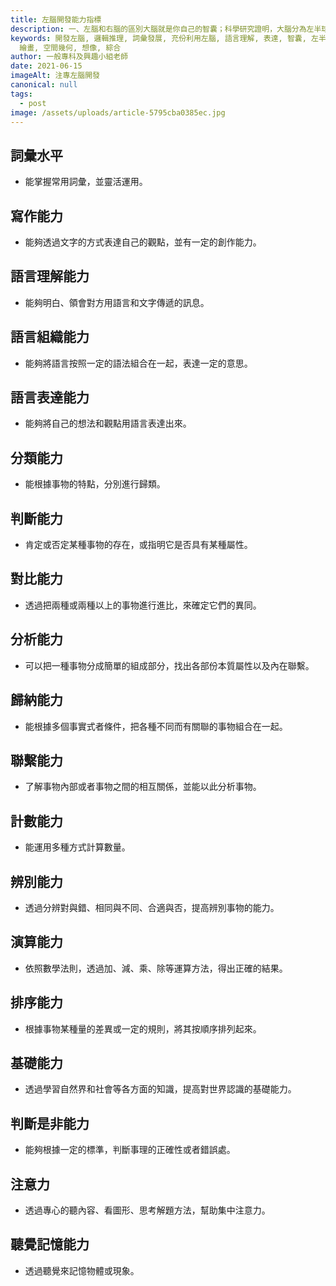 ```yaml
---
title: 左腦開發能力指標
description: 一、左腦和右腦的區別大腦就是你自己的智囊；科學研究證明，大腦分為左半球和右半球；左半球是管人的右邊的一切活動的，一般左腦具有語言、概念、數字、分析、邏輯推理等功能；右半球是管人的左邊的一切活動的，右腦具有音樂、繪畫、空間幾何、想像、綜合等功能。
keywords: 開發左腦, 邏輯推理, 詞彙發展, 充份利用左腦, 語言理解, 表達, 智囊, 左半球, 語言, 概念, 數字, 分析, 邏輯推理, 音樂,
  繪畫, 空間幾何, 想像, 綜合
author: 一般專科及興趣小組老師
date: 2021-06-15
imageAlt: 注專左腦開發
canonical: null
tags:
  - post
image: /assets/uploads/article-5795cba0385ec.jpg
---
```

## 詞彙水平

* 能掌握常用詞彙，並靈活運用。

## 寫作能力

* 能夠透過文字的方式表達自己的觀點，並有一定的創作能力。

## 語言理解能力

* 能夠明白、領會對方用語言和文字傳遞的訊息。

## 語言組織能力

* 能夠將語言按照一定的語法組合在一起，表達一定的意思。

## 語言表達能力

* 能夠將自己的想法和觀點用語言表達出來。

## 分類能力

* 能根據事物的特點，分別進行歸類。

## 判斷能力

* 肯定或否定某種事物的存在，或指明它是否具有某種屬性。

## 對比能力

* 透過把兩種或兩種以上的事物進行進比，來確定它們的異同。

## 分析能力

* 可以把一種事物分成簡單的組成部分，找出各部份本質屬性以及內在聯繫。

## 歸納能力

* 能根據多個事實式者條件，把各種不同而有關聯的事物組合在一起。

## 聯繫能力

* 了解事物內部或者事物之間的相互關係，並能以此分析事物。

## 計數能力

* 能運用多種方式計算數量。

## 辨別能力

* 透過分辨對與錯、相同與不同、合適與否，提高辨別事物的能力。

## 演算能力

* 依照數學法則，透過加、減、乘、除等運算方法，得出正確的結果。

## 排序能力

* 根據事物某種量的差異或一定的規則，將其按順序排列起來。

## 基礎能力

* 透過學習自然界和社會等各方面的知識，提高對世界認識的基礎能力。

## 判斷是非能力

* 能夠根據一定的標準，判斷事理的正確性或者錯誤處。

## 注意力

* 透過專心的聽內容、看圖形、思考解題方法，幫助集中注意力。

## 聽覺記憶能力

* 透過聽覺來記憶物體或現象。